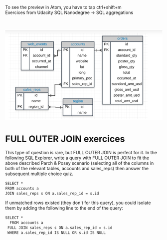
To see the preview in Atom, you have to tap ctrl+shift+m </br>
Exercices from Udacity SQL Nanodegree -> SQL aggregations  </br> </br> </br>


![](assets/groupy_by-82530243.PNG)

# FULL OUTER JOIN  exercices

This type of question is rare, but FULL OUTER JOIN is perfect for it. In the following SQL Explorer, write a query with FULL OUTER JOIN to fit the above described Parch & Posey scenario (selecting all of the columns in both of the relevant tables, accounts and sales_reps) then answer the subsequent multiple choice quiz.
```
SELECT *
FROM accounts a
JOIN sales_reps s ON a.sales_rep_id = s.id
```
If unmatched rows existed (they don't for this query), you could isolate them by adding the following line to the end of the query:
```
SELECT *
  FROM accounts a
 FULL JOIN sales_reps s ON a.sales_rep_id = s.id
 WHERE a.sales_rep_id IS NULL OR s.id IS NULL
```
